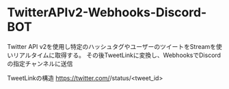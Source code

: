 # TwitterAPIv2-Webhooks-Discord-BOT
Twitter API v2を使用し特定のハッシュタグやユーザーのツイートをStreamを使いリアルタイムに取得する。
その後TweetLinkに変換し、WebhooksでDiscordの指定チャンネルに送信

TweetLinkの構造
https://twitter.com/<username>/status/<tweet_id>
